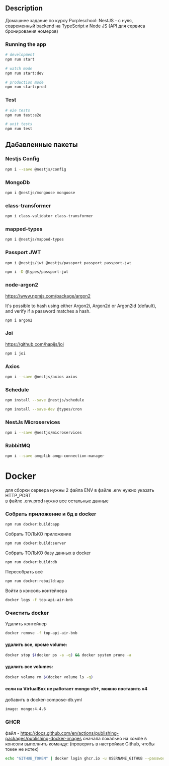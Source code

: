 ## Description
Домашнее задание по курсу Purpleschool: NestJS - с нуля, современный backend на TypeScript и Node JS
(API для сервиса бронирования номеров)
### Running the app

```bash
# development
npm run start

# watch mode
npm run start:dev

# production mode
npm run start:prod
```

### Test
```bash
# e2e tests
npm run test:e2e

# unit tests
npm run test
```

## Дабавленные пакеты

### Nestjs Config
```bash
npm i --save @nestjs/config
```

### MongoDb
```bash
npm i @nestjs/mongoose mongoose
```
### class-transformer
```bash
npm i class-validator class-transformer
```
### mapped-types
```bash
npm i @nestjs/mapped-types
```

### Passport JWT
```bash
npm i @nestjs/jwt @nestjs/passport passport passport-jwt
```
```bash
npm i -D @types/passport-jwt
```

### node-argon2
https://www.npmjs.com/package/argon2

It's possible to hash using either Argon2i, Argon2d or Argon2id (default), and verify if a password matches a hash.
```bash
npm i argon2
```
### Joi
https://github.com/hapijs/joi
```bash
npm i joi
```
### Axios
```bash
npm i --save @nestjs/axios axios
```
### Schedule
```bash
npm install --save @nestjs/schedule
```
```bash
npm install --save-dev @types/cron
```

### NestJs Microservices
```bash
npm i --save @nestjs/microservices
```
### RabbitMQ
```bash
npm i --save amqplib amqp-connection-manager
```

# Docker
для сборки сервера нужны 2 файла ENV
в файле .env нужно указать HTTP_PORT  
в файле .env.prod нужно все остальные данные

### Собрать приложение и бд в docker
```bash
npm run docker:build:app
```

Cобрать ТОЛЬКО приложение
```bash
npm run docker:build:server
```

Собрать ТОЛЬКО базу данных в docker
```bash
npm run docker:build:db
```

Пересобрать всё
```bash
npm run docker:rebuild:app
```

Войти в консоль контейнера
```bash
docker logs -f top-api-air-bnb
```

### Очистить docker

Удалить контейнер
```bash
docker remove -f top-api-air-bnb
```

#### удалить все, кроме volume:
```bash
docker stop $(docker ps -a -q) && docker system prune -a
```
#### удалить все volumes: 
```bash
docker volume rm $(docker volume ls -q)
```

#### если на VirtualBox не работает mongo v5+, можно поставить v4
добавить в docker-compose-db.yml
```bash
image: mongo:4.4.6
```

### GHCR
файл - https://docs.github.com/en/actions/publishing-packages/publishing-docker-images
сначала локально на компе в консоли выполнить команду: (проверить в настройках Github, чтобы токен не истек)
```bash
echo "GITHUB_TOKEN" | docker login ghcr.io -u USERNAME_GITHUB --password-stdin
```